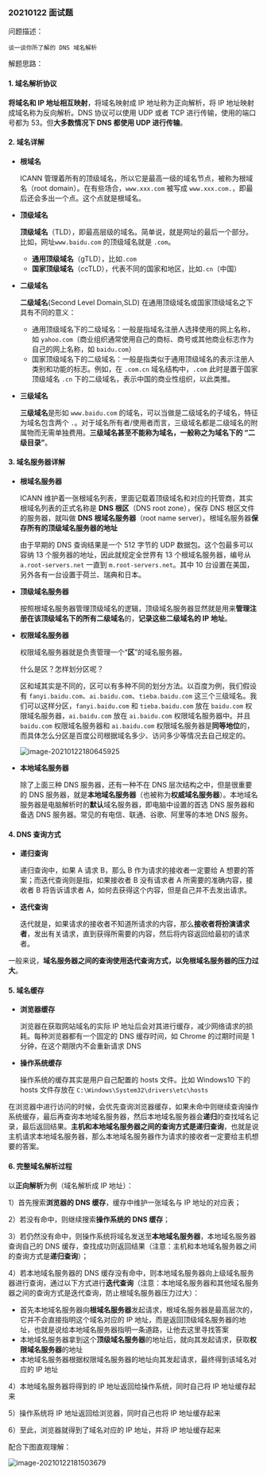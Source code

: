 ### 20210122 面试题

问题描述：

```
谈一谈你所了解的 DNS 域名解析
```



解题思路：

#### 1. **域名解析协议**

**将域名和 IP 地址相互映射**，将域名映射成 IP 地址称为正向解析，将 IP 地址映射成域名称为反向解析。DNS 协议可以使用 UDP 或者 TCP 进行传输，使用的端口号都为 53。但**大多数情况下 DNS 都使用 UDP 进行传输**。

#### 2. 域名详解

+ **根域名**

   ICANN 管理着所有的顶级域名，所以它是最高一级的域名节点，被称为根域名（root domain）。在有些场合，`www.xxx.com` 被写成 `www.xxx.com.`，即最后还会多出一个点。这个点就是根域名。

+ **顶级域名**

  **顶级域名**（TLD），即最高层级的域名。简单说，就是网址的最后一个部分。比如，网址`www.baidu.com` 的顶级域名就是 `.com`。

  + **通用顶级域名**（gTLD），比如`.com`
  + **国家顶级域名**（ccTLD），代表不同的国家和地区，比如`.cn`（中国）

+ **二级域名**

  **二级域名**(Second Level Domain,SLD) 在通用顶级域名或国家顶级域名之下具有不同的意义：

  - 通用顶级域名下的二级域名：一般是指域名注册人选择使用的网上名称，如 `yahoo.com`（商业组织通常使用自己的商标、商号或其他商业标志作为自己的网上名称，如 `baidu.com`）
  - 国家顶级域名下的二级域名：一般是指类似于通用顶级域名的表示注册人类别和功能的标志。例如，在 `.com.cn` 域名结构中，`.com` 此时是置于国家顶级域名 `.cn` 下的二级域名，表示中国的商业性组织，以此类推。

+ **三级域名**

  **三级域名**是形如 `www.baidu.com` 的域名，可以当做是二级域名的子域名，特征为域名包含两个 `.`。对于域名所有者/使用者而言，三级域名都是二级域名的附属物而无需单独费用。**三级域名甚至不能称为域名，一般称之为域名下的 “二级目录”**。

#### 3. 域名服务器详解

- **根域名服务器**

  ICANN 维护着一张根域名列表，里面记载着顶级域名和对应的托管商，其实根域名列表的正式名称是 **DNS 根区**（DNS root zone），保存 DNS 根区文件的服务器，就叫做 **DNS 根域名服务器**（root name server）。根域名服务器**保存所有的顶级域名服务器的地址**

  由于早期的 DNS 查询结果是一个 512 字节的 UDP 数据包。这个包最多可以容纳 13 个服务器的地址，因此就规定全世界有 13 个根域名服务器，编号从 `a.root-servers.net` 一直到 `m.root-servers.net`。其中 10 台设置在美国，另外各有一台设置于荷兰、瑞典和日本。

- **顶级域名服务器**

  按照根域名服务器管理顶级域名的逻辑，顶级域名服务器显然就是用来**管理注册在该顶级域名下的所有二级域名**的，**记录这些二级域名的 IP 地址**。

- **权限域名服务器**

  权限域名服务器就是负责管理一个“**区**”的域名服务器。

  什么是区？怎样划分区呢？

  区和域其实是不同的，区可以有多种不同的划分方法。以百度为例，我们假设有 `fanyi.baidu.com`、`ai.baidu.com`、`tieba.baidu.com` 这三个三级域名。我们可以这样分区，`fanyi.baidu.com` 和 `tieba.baidu.com` 放在 `baidu.com` 权限域名服务器，`ai.baidu.com` 放在 `ai.baidu.com` 权限域名服务器中。并且 `baidu.com` 权限域名服务器和 `ai.baidu.com` 权限域名服务器是**同等地位**的，而具体怎么分区是百度公司根据域名多少、访问多少等情况去自己规定的。

  ![image-20210122180645925](C:\Users\hansxiang\AppData\Roaming\Typora\typora-user-images\image-20210122180645925.png)

- **本地域名服务器**

  除了上面三种 DNS 服务器，还有一种不在 DNS 层次结构之中，但是很重要的 DNS 服务器，就是**本地域名服务器**（也被称为**权威域名服务器**）。本地域名服务器是电脑解析时的**默认**域名服务器，即电脑中设置的首选 DNS 服务器和备选 DNS 服务器。常见的有电信、联通、谷歌、阿里等的本地 DNS 服务。

#### 4. DNS 查询方式

+ **递归查询**

  递归查询中，如果 A 请求 B，那么 B 作为请求的接收者一定要给 A 想要的答案；而迭代查询则是指，如果接收者 B 没有请求者 A 所需要的准确内容，接收者 B 将告诉请求者 A，如何去获得这个内容，但是自己并不去发出请求。

+ **迭代查询**

  迭代就是，如果请求的接收者不知道所请求的内容，那么**接收者将扮演请求者**，发出有关请求，直到获得所需要的内容，然后将内容返回给最初的请求者。

一般来说，**域名服务器之间的查询使用迭代查询方式，以免根域名服务器的压力过大**。

#### 5. 域名缓存

- **浏览器缓存**

  浏览器在获取网站域名的实际 IP 地址后会对其进行缓存，减少网络请求的损耗。每种浏览器都有一个固定的 DNS 缓存时间，如 Chrome 的过期时间是 1 分钟，在这个期限内不会重新请求 DNS

- **操作系统缓存**

  操作系统的缓存其实是用户自己配置的 hosts 文件。比如 Windows10 下的 hosts 文件存放在 `C:\Windows\System32\drivers\etc\hosts`

 在浏览器中进行访问的时候，会优先查询浏览器缓存，如果未命中则继续查询操作系统缓存，最后再查询本地域名服务器，然后本地域名服务器会**递归**的查找域名记录，最后返回结果。**主机和本地域名服务器之间的查询方式是递归查询**，也就是说主机请求本地域名服务器，那么本地域名服务器作为请求的接收者一定要给主机想要的答案。

#### 6. 完整域名解析过程

以**正向解析**为例（域名解析成 IP 地址）：

1）首先搜索**浏览器的 DNS 缓存**，缓存中维护一张域名与 IP 地址的对应表；

2）若没有命中，则继续搜索**操作系统的 DNS 缓存**；

3）若仍然没有命中，则操作系统将域名发送至**本地域名服务器**，本地域名服务器查询自己的 DNS 缓存，查找成功则返回结果（注意：主机和本地域名服务器之间的查询方式是**递归查询**）；

4）若本地域名服务器的 DNS 缓存没有命中，则本地域名服务器向上级域名服务器进行查询，通过以下方式进行**迭代查询**（注意：本地域名服务器和其他域名服务器之间的查询方式是迭代查询，防止根域名服务器压力过大）：

- 首先本地域名服务器向**根域名服务器**发起请求，根域名服务器是最高层次的，它并不会直接指明这个域名对应的 IP 地址，而是返回顶级域名服务器的地址，也就是说给本地域名服务器指明一条道路，让他去这里寻找答案
- 本地域名服务器拿到这个**顶级域名服务器**的地址后，就向其发起请求，获取**权限域名服务器**的地址
- 本地域名服务器根据权限域名服务器的地址向其发起请求，最终得到该域名对应的 IP 地址

4）本地域名服务器将得到的 IP 地址返回给操作系统，同时自己将 IP 地址缓存起来

5）操作系统将 IP 地址返回给浏览器，同时自己也将 IP 地址缓存起来

6）至此，浏览器就得到了域名对应的 IP 地址，并将 IP 地址缓存起来

配合下图直观理解：

![image-20210122181503679](C:\Users\hansxiang\AppData\Roaming\Typora\typora-user-images\image-20210122181503679.png)

